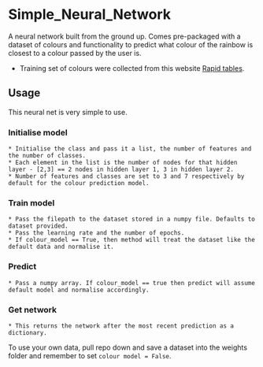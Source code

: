 # Simple_Neural_Network
A neural network built from the ground up. 
Comes pre-packaged with a dataset of colours and functionality to predict what colour of the rainbow is closest to a colour passed by the user is.

* Training set of colours were collected from this website [Rapid tables](https://www.rapidtables.com/web/color/).

## Usage 
This neural net is very simple to use.
  ### Initialise model 
    * Initialise the class and pass it a list, the number of features and the number of classes. 
    * Each element in the list is the number of nodes for that hidden layer - [2,3] == 2 nodes in hidden layer 1, 3 in hidden layer 2.
    * Number of features and classes are set to 3 and 7 respectively by default for the colour prediction model. 
  ### Train model 
    * Pass the filepath to the dataset stored in a numpy file. Defaults to dataset provided. 
    * Pass the learning rate and the number of epochs.
    * If colour_model == True, then method will treat the dataset like the default data and normalise it. 
  ### Predict 
    * Pass a numpy array. If colour_model == true then predict will assume default model and normalise accordingly. 
  ### Get network
    * This returns the network after the most recent prediction as a dictionary. 
  
  To use your own data, pull repo down and save a dataset into the weights folder and remember to set `colour model = False`.
